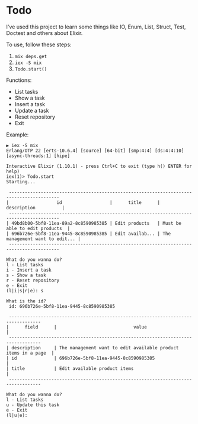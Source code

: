 # Todo

I've used this project to learn some things like IO, Enum, List, Struct, Test, Doctest and others about Elixir.

To use, follow these steps:

1. `mix deps.get`
2. `iex -S mix`
2. `Todo.start()`

Functions:
- List tasks
- Show a task
- Insert a task
- Update a task
- Reset repository
- Exit

Example:
```shell
▶ iex -S mix
Erlang/OTP 22 [erts-10.6.4] [source] [64-bit] [smp:4:4] [ds:4:4:10] [async-threads:1] [hipe]

Interactive Elixir (1.10.1) - press Ctrl+C to exit (type h() ENTER for help)
iex(1)> Todo.start
Starting...

 -----------------------------------------------------------------------------------------
|                  id                  |      title      |           description          |
 -----------------------------------------------------------------------------------------
| 49bd8b00-5bf8-11ea-89a2-8c8590985385 | Edit products   | Must be able to edit products  |
| 696b726e-5bf8-11ea-9445-8c8590985385 | Edit availab... | The management want to edit... |
 -----------------------------------------------------------------------------------------

What do you wanna do?
l - List tasks
i - Insert a task
s - Show a task
r - Reset repository
e - Exit
(l|i|s|r|e): s

What is the id?
 id: 696b726e-5bf8-11ea-9445-8c8590985385

 ----------------------------------------------------------------------------------
|      field      |                             value                              |
 ----------------------------------------------------------------------------------
| description     | The management want to edit available product items in a page  |
| id              | 696b726e-5bf8-11ea-9445-8c8590985385                           |
| title           | Edit available product items                                   |
 ----------------------------------------------------------------------------------

What do you wanna do?
l - List tasks
u - Update this task
e - Exit
(l|u|e):
```